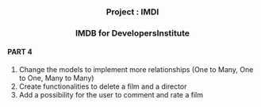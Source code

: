 ### <center>Project : IMDI</center>
### <center>IMDB for DevelopersInstitute</center>

#### PART 4

1. Change the models to implement more relationships (One to Many, One to One, Many to Many)
2. Create functionalities to delete a film and a director 
3. Add a possibility for the user to comment and rate a film 
